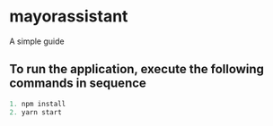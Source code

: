 # mayorassistant
A simple guide
## To run the application, execute the following commands in sequence

```Javascript
1. npm install
2. yarn start
```
